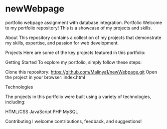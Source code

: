 # newWebpage
 portfolio webpage assignment with database integration.
 Portfolio
Welcome to my portfolio repository! This is a showcase of my projects and skills.

About
This repository contains a collection of my projects that demonstrate my skills, expertise, and passion for web development.

Projects
Here are some of the key projects featured in this portfolio:

Getting Started
To explore my portfolio, simply follow these steps:

Clone this repository: https://github.com/Malinya1/newWebpage.git
Open the project in your browser: index.html

Technologies

The projects in this portfolio were built using a variety of technologies, including:

HTML/CSS
JavaScript
PHP
MySQL

Contributing
I welcome contributions, feedback, and suggestions!
